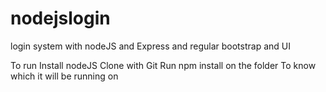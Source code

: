 # nodejslogin
login system with nodeJS and Express and regular bootstrap and UI


To run
Install nodeJS
Clone with Git
Run npm install on the folder
To know which it will be running on
